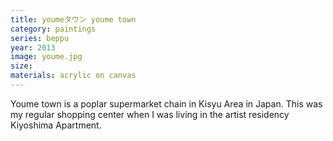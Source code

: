 ```yaml
---
title: youmeタウン youme town
category: paintings
series: beppu
year: 2013
image: youme.jpg
size: 
materials: acrylic on canvas
---
```


Youme town is a poplar supermarket chain in Kisyu Area in Japan. This was my regular shopping center when I was living in the artist residency Kiyoshima Apartment. 